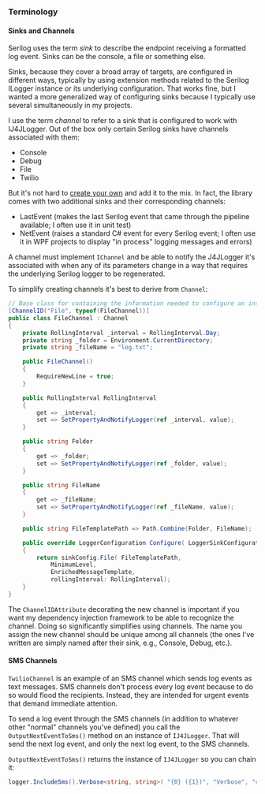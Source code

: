 ### Terminology

#### Sinks and Channels

Serilog uses the term *sink* to describe the endpoint receiving a formatted
log event. Sinks can be the console, a file or something else.

Sinks, because they cover a broad array of targets, are configured in
different ways, typically by using extension methods related to the
Serilog ILogger instance or its underlying configuration. That works fine, but I 
wanted a more generalized way of configuring sinks because I typically use several 
simultaneously in my projects. 

I use the term *channel* to refer to a sink that is configured to work with
IJ4JLogger. Out of the box only certain Serilog sinks have channels associated with
them:
- Console
- Debug
- File
- Twilio

But it's not hard to [create your own](channel.md) and add it to the mix. In fact, the
library comes with two additional sinks and their corresponding channels:
- LastEvent (makes the last Serilog event that came through the pipeline available; I often
use it in unit test)
- NetEvent (raises a standard C# event for every Serilog event; I often use it in WPF
projects to display "in process" logging messages and errors)

A channel must implement `IChannel` and be able to notify the J4JLogger it's associated
with when any of its parameters change in a way that requires the underlying Serilog
logger to be regenerated.

To simplify creating channels it's best to derive from `Channel`:
```csharp
// Base class for containing the information needed to configure an instance of FileChannel
[ChannelID("File", typeof(FileChannel))]
public class FileChannel : Channel
{
    private RollingInterval _interval = RollingInterval.Day;
    private string _folder = Environment.CurrentDirectory;
    private string _fileName = "log.txt";

    public FileChannel()
    {
        RequireNewLine = true;
    }

    public RollingInterval RollingInterval
    {
        get => _interval;
        set => SetPropertyAndNotifyLogger(ref _interval, value);
    }

    public string Folder
    {
        get => _folder;
        set => SetPropertyAndNotifyLogger(ref _folder, value);
    }

    public string FileName
    {
        get => _fileName;
        set => SetPropertyAndNotifyLogger(ref _fileName, value);
    }

    public string FileTemplatePath => Path.Combine(Folder, FileName);

    public override LoggerConfiguration Configure( LoggerSinkConfiguration sinkConfig )
    {
        return sinkConfig.File( FileTemplatePath,
            MinimumLevel,
            EnrichedMessageTemplate,
            rollingInterval: RollingInterval);
    }
}
```
The `ChannelIDAttribute` decorating the new channel is important if you want my
dependency injection framework to be able to recognize the channel. Doing so significantly
simplifies using channels. The name you assign the new channel should be unique among
all channels (the ones I've written are simply named after their sink, e.g., Console, Debug,
etc.).

#### SMS Channels

`TwilioChannel` is an example of an SMS channel which sends log events as text messages.
SMS channels don't process every log event because to do so would flood the recipients.
Instead, they are intended for urgent events that demand immediate attention. 

To send a log event through the SMS channels (in addition to whatever other "normal"
channels you've defined) you call the `OutputNextEventToSms()` method on an instance 
of `IJ4JLogger`. That will send the next log event, and only the next log event, to 
the SMS channels. 

`OutputNextEventToSms()` returns the instance of `IJ4JLogger` so you can chain it:
```csharp
logger.IncludeSms().Verbose<string, string>( "{0} ({1})", "Verbose", "configPath" );
```